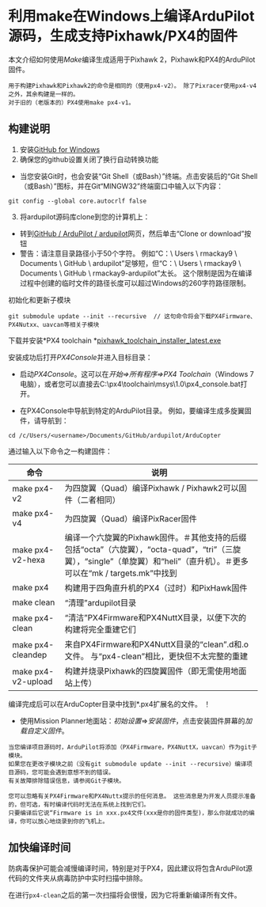 # 利用make在Windows上编译ArduPilot源码，生成支持Pixhawk/PX4的固件

本文介绍如何使用*Make*编译生成适用于Pixhawk 2，Pixhawk和PX4的ArduPilot固件。

```
用于构建Pixhawk和Pixhawk2的命令是相同的（使用px4-v2）。 除了Pixracer使用px4-v4之外，其余构建是一样的。
对于旧的（老版本的）PX4使用make px4-v1。
```

## 构建说明

1. 安装[GitHub for Windows](http://windows.github.com/)
2. 确保您的github设置关闭了换行自动转换功能
  * 当您安装Git时，也会安装“Git Shell（或Bash）”终端。点击安装后的“Git Shell（或Bash）”图标，并在Git“MINGW32”终端窗口中输入以下内容：
  ```
  git config --global core.autocrlf false
  ```
3. 将ardupilot源码库clone到您的计算机上： 
  * 转到[GitHub / ArduPilot / ardupilot](https://github.com/ArduPilot/ardupilot)网页，然后单击“Clone or download”按钮
  * 警告：请注意目录路径小于50个字符。 例如“C：\ Users \ rmackay9 \ Documents \ GitHub \ ardupilot”足够短，但“C：\ Users \ rmackay9 \ Documents \ GitHub \ rmackay9-ardupilot”太长。 这个限制是因为在编译过程中创建的临时文件的路径长度可以超过Windows的260字符路径限制。

初始化和更新子模块
```
git submodule update --init --recursive  // 这句命令将会下载PX4Firmware、PX4Nutxx、uavcan等相关子模块
```

下载并安装*PX4 toolchain *[pixhawk_toolchain_installer_latest.exe](http://firmware.ardupilot.org/Tools/PX4-tools/pixhawk_toolchain_installer_latest.exe)

安装成功后打开*PX4Console*并进入目标目录：

* 启动*PX4Console*。这可以在*开始=>所有程序=>PX4 Toolchain*（Windows 7电脑），或者您可以直接去C:\px4\toolchain\msys\1.0\px4_console.bat打开。

* 在PX4Console中导航到特定的ArduPilot目录。 例如，要编译生成多旋翼固件，请导航到：
```
cd /c/Users/<username>/Documents/GitHub/ardupilot/ArduCopter
```
通过输入以下命令之一构建固件：

命令   |  说明
---|---
make px4-v2   | 为四旋翼（Quad）编译Pixhawk / Pixhawk2可以固件（二者相同）
make px4-v4   | 为四旋翼（Quad）编译PixRacer固件
make px4-v2-hexa  | 编译一个六旋翼的Pixhawk固件。＃其他支持的后缀包括“octa”（六旋翼），“octa-quad”，“tri”（三旋翼），“single”（单旋翼）和“heli”（直升机）。＃更多可以在“mk / targets.mk”中找到
make px4   | 构建用于四角直升机的PX4（过时）和PixHawk固件
make clean  | “清理”ardupilot目录
make px4-clean  | “清洁”PX4Firmware和PX4NuttX目录，以便下次的构建将完全重建它们
make px4-cleandep   |	来自PX4Firmware和PX4NuttX目录的“clean”.d和.o文件。 与“px4-clean”相比，更快但不太完整的重建
make px4-v2-upload  | 构建并烧录Pixhawk的四旋翼固件（即无需使用地面站上传）

编译完成后可以在ArduCopter目录中找到*.px4扩展名的文件。
！[](http://ardupilot.org/dev/_images/PX4_ArduCopter_Build.png)

* 使用Mission Planner地面站：*初始设置*=>*安装固件*，点击安装固件屏幕的*加载自定义固件*。
```
当您编译项目源码时，ArduPilot将添加（PX4Firmware，PX4NuttX，uavcan）作为git子模块。 
如果您在更改子模块之前（没有git submodule update --init --recursive）编译项目源码，您可能会遇到意想不到的错误。 
有关故障排除错误信息，请参阅Git子模块。
```
```
您可以忽略有关PX4Firmware和PX4Nuttx提示的任何消息。 这些消息是为开发人员提示准备的，但可选，有时编译代码时无法在系统上找到它们。 
只要编译后它说“Firmware is in xxx.px4文件(xxx是你的固件类型)，那么你就成功的编译，你可以放心地烧录到你的飞机上。
```

## 加快编译时间

防病毒保护可能会减慢编译时间，特别是对于PX4，因此建议将包含ArduPilot源代码的文件夹从病毒防护中实时扫描中排除。

在进行```px4-clean```之后的第一次扫描将会很慢，因为它将重新编译所有文件。 


